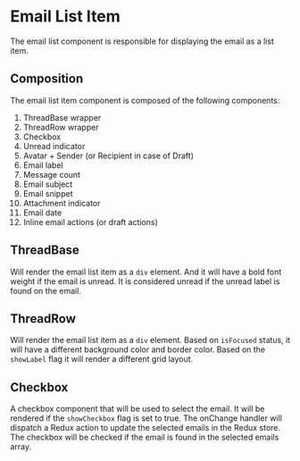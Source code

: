 # Email List Item

The email list component is responsible for displaying the email as a list item.

## Composition

The email list item component is composed of the following components:

1. ThreadBase wrapper
2. ThreadRow wrapper
3. Checkbox
4. Unread indicator
5. Avatar + Sender (or Recipient in case of Draft)
6. Email label
7. Message count
8. Email subject
9. Email snippet
10. Attachment indicator
11. Email date
12. Inline email actions (or draft actions)

## ThreadBase

Will render the email list item as a `div` element. And it will have a bold font weight if the email is unread. It is considered unread if the unread label is found on the email.

## ThreadRow

Will render the email list item as a `div` element. Based on `isFocused` status, it will have a different background color and border color. Based on the `showLabel` flag it will render a different grid layout.

## Checkbox

A checkbox component that will be used to select the email. It will be rendered if the `showCheckbox` flag is set to true. The onChange handler will dispatch a Redux action to update the selected emails in the Redux store. The checkbox will be checked if the email is found in the selected emails array.
